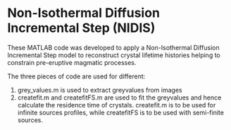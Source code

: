 # Non-Isothermal Diffusion Incremental Step (NIDIS)

These MATLAB code was developed to apply a Non-Isothermal Diffusion Incremental Step model to reconstruct crystal lifetime histories helping to constrain pre-eruptive magmatic processes.

The three pieces of code are used for different:
1) grey_values.m is used to extract greyvalues from images
2) createfit.m and createfitFS.m are used to fit the greyvalues and hence calculate the residence time of crystals. createfit.m is to be used for infinite sources profiles, while createfitFS is to be used with semi-finite sources.

